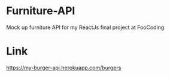 # Furniture-API
Mock up furniture API for my ReactJs final project at FooCoding

# Link

https://my-burger-api.herokuapp.com/burgers
